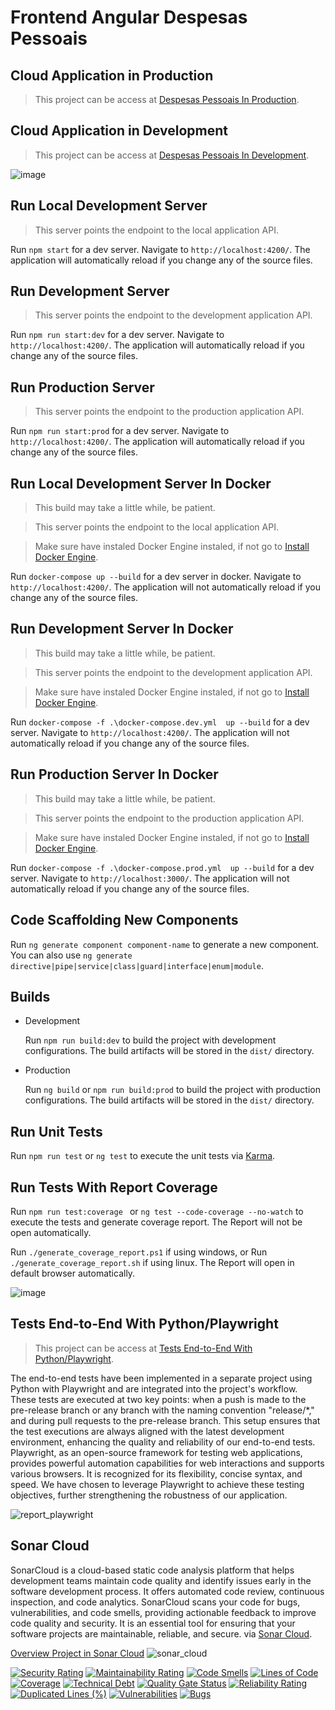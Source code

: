 # Frontend Angular Despesas Pessoais 

## Cloud Application in Production 

  > This project can be access at [Despesas Pessoais In Production](http://alexfariakof.com).

## Cloud Application in Development 

  > This project can be access at [Despesas Pessoais In Development](http://alexfariakof.com:4200).

![image](https://github.com/alexfariakof/despesas-frontend-angular/assets/42475620/9f614cb1-434f-4d26-a795-ae4ada0c571a)


## Run Local Development Server
  > This server points the endpoint to the local application API.

Run `npm start` for a dev server. Navigate to `http://localhost:4200/`. The application will automatically reload if you change any of the source files.

## Run Development Server
  > This server points the endpoint to the development application API.
> 
Run `npm run start:dev` for a dev server. Navigate to `http://localhost:4200/`. The application will automatically reload if you change any of the source files.

## Run Production Server
  > This server points the endpoint to the production application API.

Run `npm run start:prod` for a dev server. Navigate to `http://localhost:4200/`. The application will automatically reload if you change any of the source files.

## Run Local Development Server In Docker
  > This build may take a little while, be patient.

  > This server points the endpoint to the local application API.

  > Make sure have instaled Docker Engine instaled, if not go to [Install Docker Engine](https://docs.docker.com/engine/install/).

Run `docker-compose up --build` for a dev server in docker. Navigate to `http://localhost:4200/`. The application will not automatically reload if you change any of the source files.

## Run Development Server In Docker
  > This build may take a little while, be patient.

  > This server points the endpoint to the development application API.

  > Make sure have instaled Docker Engine instaled, if not go to [Install Docker Engine](https://docs.docker.com/engine/install/).

Run `docker-compose -f .\docker-compose.dev.yml  up --build` for a dev server. Navigate to `http://localhost:4200/`. The application will not automatically reload if you change any of the source files.

## Run Production Server In Docker
  > This build may take a little while, be patient.

  > This server points the endpoint to the production application API.

  > Make sure have instaled Docker Engine instaled, if not go to [Install Docker Engine](https://docs.docker.com/engine/install/).

Run `docker-compose -f .\docker-compose.prod.yml  up --build` for a dev server. Navigate to `http://localhost:3000/`. The application will not automatically reload if you change any of the source files.

## Code Scaffolding New Components

Run `ng generate component component-name` to generate a new component. You can also use `ng generate directive|pipe|service|class|guard|interface|enum|module`.

## Builds 

* Development
  
  Run `npm run build:dev` to build the project with development configurations. The build artifacts will be stored in the `dist/` directory.

* Production
  
  Run `ng build` or `npm run build:prod` to build the project with production configurations. The build artifacts will be stored in the `dist/` directory.

## Run Unit Tests

Run `npm run test` or  `ng test` to execute the unit tests via [Karma](https://karma-runner.github.io).

## Run Tests With Report Coverage

Run `npm run test:coverage ` or `ng test --code-coverage --no-watch` to execute the tests and generate coverage report. The Report will not be open automatically.

Run  `./generate_coverage_report.ps1` if using windows, or Run `./generate_coverage_report.sh` if using linux. The Report will open in default browser automatically.

![image](https://github.com/alexfariakof/despesas-frontend-angular/assets/42475620/4c113589-e49a-40eb-af94-673da9a43c27)

## Tests End-to-End With Python/Playwright
> This project can be access at [Tests End-to-End With Python/Playwright](https://github.com/alexfariakof/despesas-frontend-angular-tests-e2e).

The end-to-end tests have been implemented in a separate project using Python with Playwright and are integrated into the project's workflow. These tests are executed at two key points: when a push is made to the pre-release branch or any branch with the naming convention "release/*," and during pull requests to the pre-release branch. This setup ensures that the test executions are always aligned with the latest development environment, enhancing the quality and reliability of our end-to-end tests. Playwright, as an open-source framework for testing web applications, provides powerful automation capabilities for web interactions and supports various browsers. It is recognized for its flexibility, concise syntax, and speed. We have chosen to leverage Playwright to achieve these testing objectives, further strengthening the robustness of our application.

![report_playwright](https://github.com/alexfariakof/despesas-frontend-angular/assets/42475620/e99a0471-ce74-42b4-8fb9-2e03f6679f87)

## Sonar Cloud

SonarCloud is a cloud-based static code analysis platform that helps development teams maintain code quality and identify issues early in the software development process. It offers automated code review, continuous inspection, and code analytics. SonarCloud scans your code for bugs, vulnerabilities, and code smells, providing actionable feedback to improve code quality and security. It is an essential tool for ensuring that your software projects are maintainable, reliable, and secure. via [Sonar Cloud](https://sonarcloud.io/).

[Overview Project in Sonar Cloud](https://sonarcloud.io/project/overview?id=alexfariakof_despesas-frontend-angular) 
![sonar_cloud](https://github.com/alexfariakof/despesas-frontend-angular/assets/42475620/6001490b-74f5-4c28-a4d9-c16bd60f333b)

[![Security Rating](https://sonarcloud.io/api/project_badges/measure?project=alexfariakof_despesas-frontend-angular&metric=security_rating)](https://sonarcloud.io/summary/new_code?id=alexfariakof_despesas-frontend-angular) [![Maintainability Rating](https://sonarcloud.io/api/project_badges/measure?project=alexfariakof_despesas-frontend-angular&metric=sqale_rating)](https://sonarcloud.io/summary/new_code?id=alexfariakof_despesas-frontend-angular) [![Code Smells](https://sonarcloud.io/api/project_badges/measure?project=alexfariakof_despesas-frontend-angular&metric=code_smells)](https://sonarcloud.io/summary/new_code?id=alexfariakof_despesas-frontend-angular) [![Lines of Code](https://sonarcloud.io/api/project_badges/measure?project=alexfariakof_despesas-frontend-angular&metric=ncloc)](https://sonarcloud.io/summary/new_code?id=alexfariakof_despesas-frontend-angular) [![Coverage](https://sonarcloud.io/api/project_badges/measure?project=alexfariakof_despesas-frontend-angular&metric=coverage)](https://sonarcloud.io/summary/new_code?id=alexfariakof_despesas-frontend-angular) [![Technical Debt](https://sonarcloud.io/api/project_badges/measure?project=alexfariakof_despesas-frontend-angular&metric=sqale_index)](https://sonarcloud.io/summary/new_code?id=alexfariakof_despesas-frontend-angular) [![Quality Gate Status](https://sonarcloud.io/api/project_badges/measure?project=alexfariakof_despesas-frontend-angular&metric=alert_status)](https://sonarcloud.io/summary/new_code?id=alexfariakof_despesas-frontend-angular) [![Reliability Rating](https://sonarcloud.io/api/project_badges/measure?project=alexfariakof_despesas-frontend-angular&metric=reliability_rating)](https://sonarcloud.io/summary/new_code?id=alexfariakof_despesas-frontend-angular) [![Duplicated Lines (%)](https://sonarcloud.io/api/project_badges/measure?project=alexfariakof_despesas-frontend-angular&metric=duplicated_lines_density)](https://sonarcloud.io/summary/new_code?id=alexfariakof_despesas-frontend-angular) [![Vulnerabilities](https://sonarcloud.io/api/project_badges/measure?project=alexfariakof_despesas-frontend-angular&metric=vulnerabilities)](https://sonarcloud.io/summary/new_code?id=alexfariakof_despesas-frontend-angular) [![Bugs](https://sonarcloud.io/api/project_badges/measure?project=alexfariakof_despesas-frontend-angular&metric=bugs)](https://sonarcloud.io/summary/new_code?id=alexfariakof_despesas-frontend-angular)

